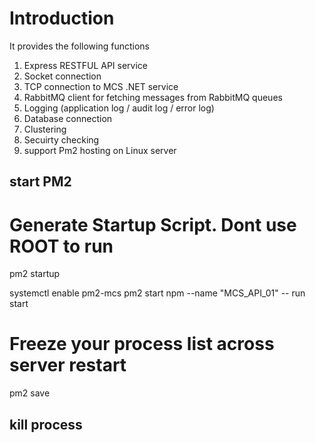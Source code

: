 # Introduction

It provides the following functions

1. Express RESTFUL API service
2. Socket connection
3. TCP connection to MCS .NET service
4. RabbitMQ client for fetching messages from RabbitMQ queues
5. Logging (application log / audit log / error log)
6. Database connection
7. Clustering
8. Secuirty checking
9. support Pm2 hosting on Linux server

## start PM2

# Generate Startup Script. Dont use ROOT to run

pm2 startup

systemctl enable pm2-mcs
pm2 start npm --name "MCS_API_01" -- run start

# Freeze your process list across server restart

pm2 save

## kill process
